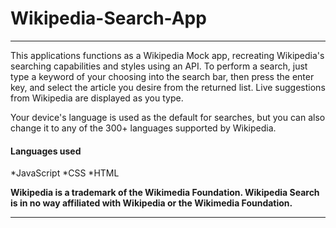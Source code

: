 # Wikipedia-Search-App
---------------------------------------------------------

This applications functions as a Wikipedia Mock app, recreating Wikipedia's searching capabilities and styles using an API. To perform a search, just type a keyword of your choosing into the search bar, then press the enter key, and select the article you desire from the returned list. Live suggestions from Wikipedia are displayed as you type.

Your device's language is used as the default for searches, but you can also change it to any of the 300+ languages supported by Wikipedia.

#### Languages used
*JavaScript 
*CSS
*HTML


__Wikipedia is a trademark of the Wikimedia Foundation. Wikipedia Search is in no way affiliated with Wikipedia or the Wikimedia Foundation.__

---------------------------------------------------------
